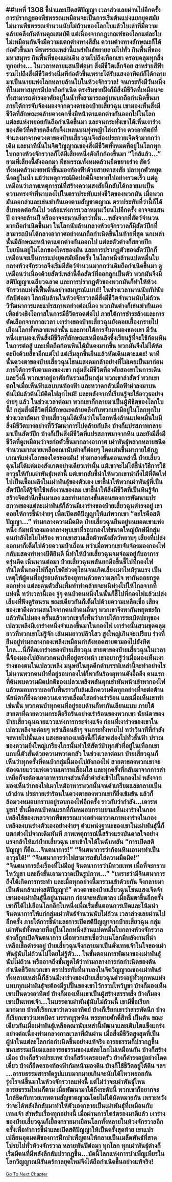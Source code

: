##บทที่ 1308 ชี้นำและเปิดสติปัญญา
เวลาล่วงเลยผ่านไปอีกครั้ง การปรากฎของพืชพรรณเหมือนจะเป็นการเริ่มต้นแบ่งแยกยุคสมัย ไม่นานพืชพรรณจำนวนนับไม่ถ้วนของโลกใบแล้วใบเล่าที่มีความคล้ายคลึงกันด้านคุณสมบัติ แต่เนื่องจากกฎเกณฑ์ของโลกแต่ละใบไม่เหมือนกันจึงมีความแตกต่างทางสีสัน ความต่างทางลักษณะก็ได้ก่อตัวขึ้นมา
พืชพรรณเหล่านี้แพร่พันธ์ขยายลามไปทั่ว กินพื้นที่ของมหาสมุทร กินพื้นที่ของแผ่นดิน ลามไปถึงเทือกเขา ครอบคลุมทุกสิ่งทุกอย่าง...
ในเวลาหลายแสนปีต่อมา สิ่งมีชีวิตเล็กจ้อย สาหร่ายสีฟ้ารวมไปถึงสิ่งมีชีวิตร่างนิ่มที่ก่อตัวขึ้นเพราะได้รับแสงอาทิตย์ก็ได้กลายมาเป็นนายแห่งโลกหลายล้านใบในห้วงจักรวาล!
จนกระทั่งมีวันหนึ่งที่ในมหาสมุทรมีปลาถือกำเนิด ตรงริมชายฝั่งก็มีสิ่งมีชีวิตที่เหมือนจะทั้งสามารถดำรงอาศัยอยู่ในน้ำทั้งสามารถอยู่บนบกถือกำเนิดขึ้นมา ภายใต้การจับจ้องมองจากดวงตาของป๋ายเสี่ยวฉุน เขามองเห็นสิ่งมีชีวิตที่ลักษณะคล้ายคางคกซึ่งมีหน้าตาแตกต่างกันออกไปในโลกแต่ละแห่งทยอยกันถือกำเนิดขึ้นมา
และจนกระทั่งเขาได้เห็นเงาร่างของสัตว์ที่คล้ายคลึงกับจิ้งเหลนบนทุ่งหญ้าโล่งกว้าง ดวงอาทิตย์ที่จำแลงมาจากดวงตาของป๋ายเสี่ยวฉุนจึงส่องประกายเจิดจ้ามากกว่าเดิม
และนาทีนั้นในจิตวิญญาณของสิ่งมีชีวิตทั้งหมดที่อยู่ในโลกทุกใบกลางห้วงจักรวาลก็ได้มีเสียงหนึ่งดังกึกก้องขึ้นมา
“ใกล้แล้ว...”
ยามที่เสียงนี้ดังออกมา พืชพรรณทั้งหมดล้วนยืดขยายร่าง สัตว์ทั้งหมดล้วนเงยหน้าขึ้นมองท้องฟ้าด้วยสายตาสงสัย ปลาทุกตัวหยุดนิ่งอยู่ในน้ำ
แม้ว่าเหตุการณ์ผิดปกตินี้จะหายไปอย่างรวดเร็ว แต่ดูเหมือนว่าภาพเหตุการณ์ที่สร้างความสงสัยนี้กลับได้กลายมาเป็นความทรงจำที่นาบลงไปในตราประทับแห่งชีวิตของพวกมัน เมื่อพวกมันออกล่าและเข่นฆ่ากันเองตามสัญชาตญาณ ตราประทับที่ว่านี้ก็ได้สืบทอดต่อกันไป
วงล้อแห่งการเวลาหมุนเวียนไปอีกครั้ง อาจจะแสนปี อาจจะล้านปี หรืออาจจะนานยิ่งกว่านั้น...หลังจากที่สัตว์จำนวนมากถือกำเนิดขึ้นมา ในโลกนับล้านกลางห้วงจักรวาลก็มีสัตว์ปีกที่สามารถบินได้กลางอากาศอย่างนกถือกำเนิดขึ้นในท้ายที่สุด นกเหล่านั้นมีลักษณะหน้าตาแตกต่างกันออกไป แต่ละตัวต่างก็สยายปีกโบยบินอยู่ในโลกของใครของมัน
และการปรากฏตัวของสัตว์ปีกก็เหมือนจะเป็นการแบ่งยุคสมัยอีกครั้ง ในโลกหนึ่งล้านแปดหมื่นใบกลางห้วงจักรวาลจึงเริ่มมีสัตว์จำนวนมากกว่าเดิมถือกำเนิดขึ้นมา ดูเหมือนว่าเนื่องด้วยสัตว์เหล่านี้คือสัตว์ที่ออกลูกเป็นตัว พวกมันจึงมีสติปัญญาเฉลียวฉลาด และการปรากฏตัวของพวกมันก็ทำให้ห้วงจักรวาลแห่งนี้ฟื้นตื่นอย่างสมบูรณ์แบบ!!
ในช่วงเวลานานนับกัปนับกัลป์ต่อมา โลกนับล้านในห้วงจักรวาลมีสิ่งมีชีวิตจำนวนนับไม่ถ้วนวิวัฒนาการและแปรสภาพอย่างต่อเนื่อง พวกมันต่างก็เข่นฆ่ากันเองเพื่อช่วงชิงโอกาสในการมีชีวิตรอดต่อไป ภายใต้การชำระล้างและการคัดเลือกจากกาลเวลา เงาร่างของป๋ายเสี่ยวฉุนยังคอยเยื้องกรายไปเยือนโลกทั้งหลายเหล่านั้น และภายใต้การจับตามองของเขา มีวันหนึ่งเขามองเห็นสิ่งมีชีวิตที่ลักษณะเหมือนลิงซึ่งเรียนรู้ที่จะใช้ก้อนหินในการต่อสู้ และเพื่อถือก้อนหินได้มั่นคงมากขึ้น พวกมันจึงไม่ได้ห้อตะบึงด้วยสี่ขาอีกแต่ไป แต่เริ่มลุกขึ้นยืนแล้วหัดเดินเตาะแตะ!
นาทีนั้นดวงตาของป๋ายเสี่ยวฉุนโชนแสงคมกล้าอย่างที่ไม่เคยเป็นมาก่อน ภายใต้การจับตามองของเขา กลุ่มสิ่งมีชีวิตที่อาศัยสองขาในการเดินและวิ่งนี้ พวกเขาอยู่อาศัยกันรวมเป็นกลุ่ม พวกเขาล่าสัตว์ พวกเขาตกใจเมื่อเห็นฟ้าแลบบนท้องฟ้า และหวาดกลัวเมื่อฟ้าผ่าลงมาบนต้นไม้แล้วต้นไม้ติดไฟลุกไหม้!
และหลังจากที่เรียนรู้จะใช้อาวุธอย่างง่ายๆ แล้ว ในช่วงเวลาต่อมา พวกเขาก็กลายมาเป็นผู้พิชิตของโลกใบนี้!
กลุ่มสิ่งมีชีวิตที่มีลักษณะคล้ายคลึงกับพวกเขามีอยู่ในโลกทุกใบ ช่วงเวลาถัดมา ป๋ายเสี่ยวฉุนได้เห็นว่าในโลกหนึ่งล้านแปดหมื่นใบมีสิ่งมีชีวิตบางอย่างที่วิวัฒนาการไปคล้ายกับลิง บ้างก็แปรสภาพกลายมาเป็นสัตว์ปีก บ้างก็เป็นสิ่งมีชีวิตที่แปรสภาพมาจากหิน และยังมีสิ่งมีชีวิตที่ดูเหมือนว่าจะก่อตัวขึ้นมากลางอากาศ
เผ่าพันธุ์หลากหลายชนิดจำนวนมากมายเหลือคณานับต่างก็ค่อยๆ โดดเด่นขึ้นมาภายใต้กฎเกณฑ์แห่งโลกของใครของมัน!
ท่ามกลางขั้นตอนเหล่านี้ ป๋ายเสี่ยวฉุนไม่ได้แค่มองสังเกตอย่างเดียวเท่านั้น แม้เขาจะไม่ได้ชี้นำวิธีการใช้อาวุธให้กับเผ่าพันธุ์เหล่านี้ แต่เขากลับชี้นำให้พวกเขานำกิ่งไม้ที่ติดไฟไปเป็นเชื้อเพลิงในเผ่าพันธุ์ของตัวเอง เขาชี้นำให้พวกเผ่าพันธุ์ที่เป็นสัตว์ปีกได้รู้จักใช้พลังงานของลม เขาชี้นำให้สิ่งมีชีวิตที่เป็นหินรู้จักสร้างจิตสำนึกขึ้นมาเอง และท่ามกลางขั้นตอนของการพัฒนาแปรสภาพของแต่ละเผ่าพันธ์ก็ล้วนมีเงาร่างของป๋ายเสี่ยวฉุนดำรงอยู่ เขาคอยให้การชี้นำง่ายๆ เพื่อเปิดสติปัญญาให้แก่พวกเขา
“อะไรคือสติปัญญา...” ท่ามกลางความมืดมิด ป๋ายเสี่ยวฉุนยืนอยู่บนยอดเขาแห่งหนึ่ง ก้มหน้าลงมองกลางหุบเขาที่รอบกองไฟขนาดใหญ่ยักษ์มีกลุ่มคนกำลังไชโยโห่ร้อง พวกเขาสวมเสื้อผ้าหนังสัตว์หยาบๆ เสียงที่เปล่งออกมาก็เต็มไปด้วยความป่าเถื่อน ทว่าเมื่อพวกเขาจับจ้องมองกองไฟกลับแสดงท่าทางปิติยินดี นี่ทำให้ป๋ายเสี่ยวฉุนจมจ่อมอยู่กับอาการครุ่นคิด
เนิ่นนานต่อมา ป๋ายเสี่ยวฉุนพลันยกมือขึ้นชี้ไปที่กองไฟ ทันใดนั้นกองไฟก็ลุกโชติช่วงคุโชนจนเกิดเสียงเผาไหม้รุนแรง เป็นเหตุให้ผู้คนที่อยู่รอบด้านร้องอุทานด้วยความตกใจ พากันถอยกรูดออกห่าง แต่ละคนตัวสั่นเทิ้มทำท่าคล้ายจะหนีห่างไปให้ไกลจากที่แห่งนี้
ทว่าเวลานี้เอง จู่ๆ คนป่าคนหนึ่งในนั้นก็ชี้ไปที่กองไฟแล้วเปล่งเสียงที่ฟังดูร้อนรน ขณะเดียวกันก็เต็มไปด้วยความเหลือเชื่อ เสียงของเขาดึงความสนใจจากคนป่าคนอื่นๆ พวกเขาจึงพากันหยุดชะงักแล้วหันไปมอง ครั้นแล้วพวกเขาก็เห็นว่าภายใต้การระเบิดปะทุของเปลวเพลิงมีเงาร่างหนึ่งจำแลงขึ้นมาในกองไฟ
เงาร่างนั้นสวมชุดคลุมยาวที่พวกเขาไม่รู้จัก เส้นผมยาวปลิวไสว สูงใหญ่เกินจะเปรียบ ร่างที่ยืนอยู่ท่ามกลางกองเพลิงเหมือนกำลังทอดสายตามองไปยังทิศไกล...นี่ก็คือเงาร่างของป๋ายเสี่ยวฉุน
สายตาของป๋ายเสี่ยวฉุนในเวลานี้จ้องมองไปยังพวกคนป่าที่อยู่ตรงหน้า เขาอยากรู้ว่าเมื่อมองเห็นเงาร่างของตนในเปลวเพลิง มนุษย์ในยุคดึกดำบรรพ์เหล่านี้จะทำอย่างไร
ไม่นานพวกคนป่าที่อยู่รอบกองไฟก็พากันร้องอุทานดังอื้ออึง คนแรกที่ค้นพบความผิดปกติของเปลวเพลิงพลันคุกเข่าหันหน้าเข้าหากองไฟแล้วหมอบกราบลงกับพื้นราวกับล้มเลิกความคิดทุกอย่างที่จะต่อต้าน นัยน์ตาก็ยิ่งฉายความเคารพเลื่อมใสอย่างเร่าร้อน
และเมื่อเห็นเขาทำเช่นนั้น พวกคนป่าทุกคนที่อยู่รอบด้านก็พากันเลียนแบบ ภายใต้สายตาที่ฉายความกระตือรือร้นอย่างเร่าร้อนของพวกเขา นัยน์ตาของป๋ายเสี่ยวฉุนฉายแววแห่งการกระจ่างแจ้ง ก่อนที่เงาร่างของเขาในเปลวเพลิงจะค่อยๆ พร่าเลือนช้าๆ จนกระทั่งหายไป ทว่าวินาทีที่กำลังจะหายไปนั้นเอง แสงของกองเพลิงนี้ก็ได้สาดส่องไปทั่วชั้นฟ้า ปราณของความยิ่งใหญ่เกรียงไกรนั้นทำให้สัตว์ป่าทุกตัวที่อยู่ในเทือกเขาแถบนี้ตัวสั่นด้วยความหวาดกลัว
ในช่วงเวลาต่อมา ป๋ายเสี่ยวฉุนก็เห็นว่าทุกครั้งที่คนป่ากลุ่มนี้มองไปยังกองไฟ สายตาของพวกเขาจะต้องฉายแววแห่งความเคารพเลื่อมใส และทุกครั้งที่กลับมาจากการล่าเหยื่อก็จะต้องเอาอาหารบางส่วนที่ล้ำค่าส่งเข้าไปในกองไฟ หลังจากมองเห็นว่ากองไฟเผาไหม้อาหารพวกนั้นจนดำเกรียมและกลายเป็นเถ้าถ่าน ประกายเร่าร้อนในดวงตาของพวกเขาก็ยิ่งเข้มข้น แล้วก็ล้อมวงหมอบกราบอยู่รอบกองไฟอีกครั้ง ราวกับว่ากำลัง...เคารพบูชา!
ซ้ำเมื่อคนป่าคนแรกที่ก้มหมอบกราบยามเห็นเงาร่างในกองเพลิงใช้ของเหลวจากพืชพรรณบางอย่างมาวาดภาพเงาร่างในกองเพลิงลงบนร่างตัวเองอย่างง่ายๆ ตำแหน่งฐานะของเขาในเผ่าพันธุ์นี้ก็แตกต่างไปจากเดิมทันที ภาพเหตุการณ์นี้สร้างแรงบันดาลใจอย่างแรงกล้าให้แก่ป๋ายเสี่ยวฉุน
เขาเข้าใจได้ในฉับพลัน
“การเปิดสติปัญญา ก็คือ...จินตนาการ!”
“จินตนาการว่าก้อนหินเอามาทำเป็นอาวุธได้!”
“จินตนาการว่าไฟสามารถขับไล่ความมืดมิด!”
“จินตนาการถึงเรื่องที่ไม่มีอยู่ จินตนาการว่ามีทวยเทพ เพื่อที่จะกราบไหว้บูชา และถึงขั้นเอามาวาดเป็นรูปภาพ...”
“เพราะว่ามีจินตนาการ ถึงได้เกิดการกระทำ และเมื่อทุกอย่างนี้มารวมเข้าด้วยกัน จึงกลายมาเป็นต้นกล้าแห่งสติปัญญา!” ดวงตาของป๋ายเสี่ยวฉุนโชนแสงเจิดจ้า เขามองเผ่าพันธุ์นี้อยู่นานมาก ก่อนจะหลับตาลง เมื่อลืมตาขึ้นอีกครั้ง เขาก็ได้ไปเยือนโลกอีกใบหนึ่งเพื่อเริ่มขั้นตอนการเปิดและโน้มนำจินตนาการให้แก่กลุ่มเผ่าพันธ์จำนวนนับไม่ถ้วน
เวลาล่วงเลยผ่านไปอีกครั้ง ภายใต้การชี้นำและการเปิดสติปัญญาจากป๋ายเสี่ยวฉุน กลุ่มเผ่าพันธ์ทั้งหลายที่อยู่ในโลกหนึ่งล้านแปดหมื่นใบกลางห้วงจักรวาลต่างก็ถูกเปิดจินตนาการ เมื่อพวกเขาเชื่อว่าบนโลกมีพลังงานที่น่าเหลือเชื่อดำรงอยู่ ป๋ายเสี่ยวฉุนจึงกลายมาเป็นดั่งเทพเจ้าในใจของเผ่าพันธุ์นับไม่ถ้วนไปโดยไม่รู้ตัว...
ในขั้นตอนการพัฒนาของเผ่าพันธุ์นับไม่ถ้วน หรืออาจถึงขั้นพูดได้ว่าท่ามกลางการก่อกำเนิดของต้นกำเนิดชีวิตพวกเขา ตราประทับที่นาบลงในจิตวิญญาณของเผ่าพันธ์ทั้งหลายเหล่านี้ก็ล้วนมีเงาร่างของป๋ายเสี่ยวฉุนดำรงอยู่ทั่วทุกหนแห่ง
แทบทุกเผ่าพันธุ์จะต้องมีรูปปั้นของเขาไว้กราบไหว้บูชา บ้างก็มองเห็นเขาเป็นดวงอาทิตย์ บ้างก็มองเห็นเขาเป็นผู้สร้างสรรพสิ่ง บ้างก็มองเขาเป็นเทพเจ้า...ในบรรดาเผ่าพันธุ์นับไม่ถ้วนนี้ เขามีชื่อเรียกมากมาย บ้างก็เรียกเขาว่าดวงอาทิตย์ บ้างก็เรียกเขาว่าสารพัดนึก บ้างก็เรียกเขาว่าเทพบิดร บรรพบุรุษหิน พระพายศักดิ์สิทธิ์ เป็นต้น
ขณะเดียวกันเมื่อเผ่าพันธุ์เหลือคณานับเหล่านี้พัฒนาและเติบโตแข็งแกร่งอย่างต่อเนื่องท่ามกลางกาลเวลาที่ผันผ่าน เมื่อสิ่งมีชีวิตสูงสุดที่เป็นผู้นำในแต่ละโลกก่อกำเนิดขึ้นอย่างแท้จริง อารยธรรมก็ปรากฏขึ้น
ขนบธรรมเนียมและอารยธรรมของแต่ละโลกไม่เหมือนกัน บ้างก็สร้างเมือง บ้างก็สร้างประเทศ บ้างก็สร้างครอบครัว บ้างก็ดำรงอยู่อย่างโดดเดี่ยว บ้างก็ยึดครองท้องฟ้าก้มหน้ามองดิน บ้างก็ใช้ชีวิตอยู่ใต้ดิน ฯลฯ ...อารยธรรมสารพัดรูปแบบมากมายเกินจะนับได้ไหวทยอยกันรุ่งโรจน์ขึ้นมาในห้วงจักรวาลแห่งนี้
แต่ไม่ว่าจะเผ่าพันธุ์ไหน อารยธรรมไหนก็ตาม เมื่อพัฒนามาได้ถึงระดับนี้ พวกเขาก็อยากจะใกล้ชิดกับทวยเทพตามสัญชาตญาณโดยไม่ได้นัดหมายกัน เพราะหวังว่าจะได้พลังลึกลับมาทำให้ตัวเองกลายเป็นเผ่าพันธุ์ที่เหมือนกับเทพเจ้า
สำหรับเรื่องทุกอย่างนี้ เมื่อผ่านการไตร่ตรองมาดีแล้ว เงาร่างของป๋ายเสี่ยวฉุนก็เยื้องกรายมาเยือนโลกทั้งหลายในห้วงจักรวาลอีกครั้งเพื่อทำการชี้นำและเปิดสติปัญญาให้เป็นครั้งสุดท้าย
เขาแปรเปลี่ยนอุดมคติของการฝึกบำเพ็ญตนให้กลายเป็นเมล็ดพันธ์ที่สาดโปรยไปทั่วห้วงจักรวาล
หลายพันปีต่อมา ทุกโลก ทุกเผ่าพันธุ์ต่างก็เริ่มมีคนที่มีพลังลึกลับปรากฏขึ้น...บัดนี้โลกแห่งการบำเพ็ญเพียรในโลกวิญญาณนิรันดร์กาลยุคใหม่จึงได้ถือกำเนิดขึ้นอย่างแท้จริง!
------


[Go To Next Chapter]( ./283.md)